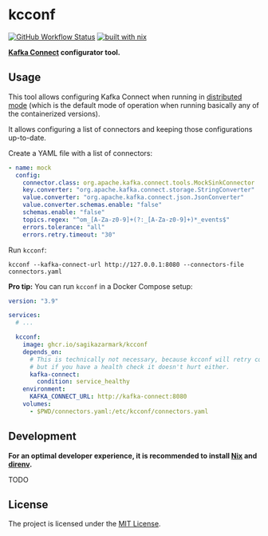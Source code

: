 # kcconf

[![GitHub Workflow Status](https://img.shields.io/github/actions/workflow/status/sagikazarmark/kcconf/ci.yaml?style=flat-square)](https://github.com/sagikazarmark/kcconf/actions/workflows/ci.yaml)
[![built with nix](https://img.shields.io/badge/builtwith-nix-7d81f7?style=flat-square)](https://builtwithnix.org)

**[Kafka Connect](https://docs.confluent.io/platform/current/connect/index.html) configurator tool.**

## Usage

This tool allows configuring Kafka Connect when running in [distributed mode](https://docs.confluent.io/platform/current/connect/index.html#distributed-workers)
(which is the default mode of operation when running basically any of the containerized versions).

It allows configuring a list of connectors and keeping those configurations up-to-date.

Create a YAML file with a list of connectors:

```yaml
- name: mock
  config:
    connector.class: org.apache.kafka.connect.tools.MockSinkConnector
    key.converter: "org.apache.kafka.connect.storage.StringConverter"
    value.converter: "org.apache.kafka.connect.json.JsonConverter"
    value.converter.schemas.enable: "false"
    schemas.enable: "false"
    topics.regex: "^om_[A-Za-z0-9]+(?:_[A-Za-z0-9]+)*_events$"
    errors.tolerance: "all"
    errors.retry.timeout: "30"
```

Run `kcconf`:

```shell
kcconf --kafka-connect-url http://127.0.0.1:8080 --connectors-file connectors.yaml
```

**Pro tip:** You can run `kcconf` in a Docker Compose setup:

```yaml
version: "3.9"

services:
  # ...

  kcconf:
    image: ghcr.io/sagikazarmark/kcconf
    depends_on:
      # This is technically not necessary, because kcconf will retry connecting to Kafka Connect,
      # but if you have a health check it doesn't hurt either.
      kafka-connect:
        condition: service_healthy
    environment:
      KAFKA_CONNECT_URL: http://kafka-connect:8080
    volumes:
      - $PWD/connectors.yaml:/etc/kcconf/connectors.yaml
```

## Development

**For an optimal developer experience, it is recommended to install [Nix](https://nixos.org/download.html) and [direnv](https://direnv.net/docs/installation.html).**

TODO

## License

The project is licensed under the [MIT License](LICENSE).
